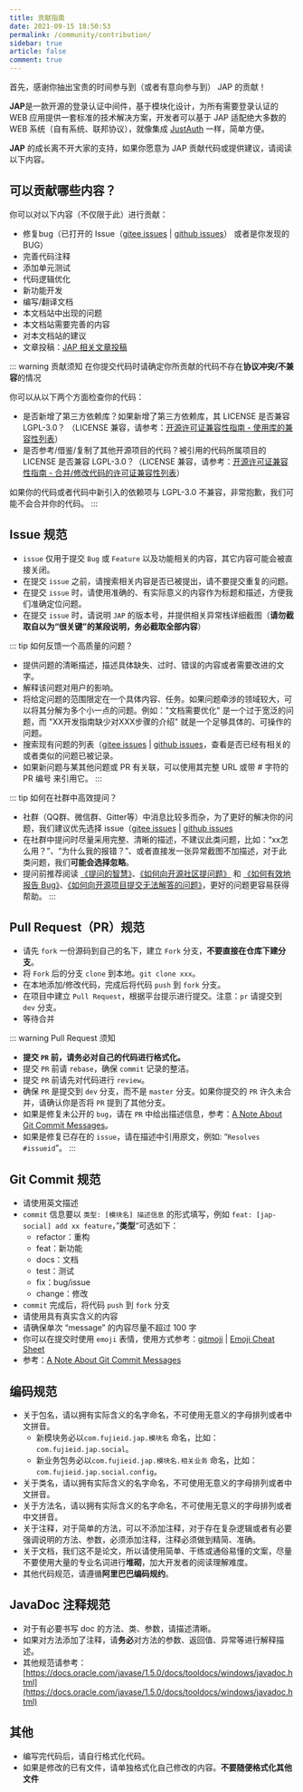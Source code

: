 ```yaml
---
title: 贡献指南
date: 2021-09-15 18:50:53
permalink: /community/contribution/
sidebar: true
article: false
comment: true
---
```


首先，感谢你抽出宝贵的时间参与到（或者有意向参与到） JAP 的贡献！

**JAP**是一款开源的登录认证中间件，基于模块化设计，为所有需要登录认证的 WEB 应用提供一套标准的技术解决方案，开发者可以基于 JAP 适配绝大多数的 WEB 系统（自有系统、联邦协议），就像集成 [JustAuth](https://gitee.com/yadong.zhang/JustAuth) 一样，简单方便。

**JAP** 的成长离不开大家的支持，如果你愿意为 JAP 贡献代码或提供建议，请阅读以下内容。

## 可以贡献哪些内容？

你可以对以下内容（不仅限于此）进行贡献：

- 修复bug（已打开的 Issue（[gitee issues](https://gitee.com/fujieid/jap/issues) | [github issues](https://github.com/fujieid/jap/issues)） 或者是你发现的 BUG）
- 完善代码注释
- 添加单元测试
- 代码逻辑优化
- 新功能开发
- 编写/翻译文档
- 本文档站中出现的问题
- 本文档站需要完善的内容
- 对本文档站的建议
- 文章投稿：[JAP 相关文章投稿](https://www.wjx.cn/vj/r4gHhdm.aspx)

::: warning 贡献须知
在你提交代码时请确定你所贡献的代码不存在**协议冲突/不兼容**的情况

你可以从以下两个方面检查你的代码：
- 是否新增了第三方依赖库？如果新增了第三方依赖库，其 LICENSE 是否兼容 LGPL-3.0？ （LICENSE 兼容，请参考：[开源许可证兼容性指南 - 使用库的兼容性列表](https://shimo.im/docs/uL4VQaYGL2sadQOV#anchor-74ae)）
- 是否参考/借鉴/复制了其他开源项目的代码？被引用的代码所属项目的 LICENSE 是否兼容 LGPL-3.0？（LICENSE 兼容，请参考：[开源许可证兼容性指南 - 合并/修改代码的许可证兼容性列表](https://shimo.im/docs/uL4VQaYGL2sadQOV#anchor-39f8)）

如果你的代码或者代码中新引入的依赖项与 LGPL-3.0 不兼容，非常抱歉，我们可能不会合并你的代码。
:::

## Issue 规范

- `issue` 仅用于提交 `Bug` 或 `Feature` 以及功能相关的内容，其它内容可能会被直接关闭。
- 在提交 `issue` 之前，请搜索相关内容是否已被提出，请不要提交重复的问题。
- 在提交 `issue` 时，请使用准确的、有实际意义的内容作为标题和描述，方便我们准确定位问题。
- 在提交 `issue` 时，请说明 `JAP` 的版本号，并提供相关异常栈详细截图（**请勿截取自以为“很关键”的某段说明，务必截取全部内容**）

::: tip 如何反馈一个高质量的问题？
- 提供问题的清晰描述，描述具体缺失、过时、错误的内容或者需要改进的文字。
- 解释该问题对用户的影响。
- 将给定问题的范围限定在一个具体内容、任务。如果问题牵涉的领域较大，可以将其分解为多个小一点的问题。例如："文档需要优化" 是一个过于宽泛的问题，而 "XX开发指南缺少对XXX步骤的介绍" 就是一个足够具体的、可操作的问题。
- 搜索现有问题的列表（[gitee issues](https://gitee.com/fujieid/jap/issues) | [github issues](https://github.com/fujieid/jap/issues)，查看是否已经有相关的或者类似的问题已被记录。
- 如果新问题与某其他问题或 PR 有关联，可以使用其完整 URL 或带 # 字符的 PR 编号 来引用它。
:::

::: tip 如何在社群中高效提问？
- 社群（QQ群、微信群、Gitter等）中消息比较多而杂，为了更好的解决你的问题，我们建议优先选择 issue（[gitee issues](https://gitee.com/fujieid/jap/issues) | [github issues](https://github.com/fujieid/jap/issues)
- 在社群中提问时尽量采用完整、清晰的描述，不建议此类问题，比如：“xx怎么用？”、“为什么我的报错？”、或者直接发一张异常截图不加描述，对于此类问题，我们**可能会选择忽略**。
- 提问前推荐阅读 [《提问的智慧》](https://github.com/ryanhanwu/How-To-Ask-Questions-The-Smart-Way)、[《如何向开源社区提问题》](https://github.com/seajs/seajs/issues/545) 和 [《如何有效地报告 Bug》](http://www.chiark.greenend.org.uk/~sgtatham/bugs-cn.html)、[《如何向开源项目提交无法解答的问题》](https://zhuanlan.zhihu.com/p/25795393)，更好的问题更容易获得帮助。
:::

## Pull Request（PR）规范

- 请先 `fork` 一份源码到自己的名下，建立 `Fork` 分支，**不要直接在仓库下建分支**。    
- 将 `Fork` 后的分支 `clone` 到本地。`git clone xxx`。
- 在本地添加/修改代码，完成后将代码 `push` 到 `fork` 分支。
- 在项目中建立 `Pull Request`，根据平台提示进行提交。注意：`pr` 请提交到 `dev` 分支。
- 等待合并

::: warning Pull Request 须知
- **提交 `PR` 前，请务必对自己的代码进行格式化。**
- 提交 `PR` 前请 `rebase`，确保 `commit` 记录的整洁。
- 提交 `PR` 前请先对代码进行 `review`。
- 确保 `PR` 是提交到 `dev` 分支，而不是 `master` 分支。如果你提交的 `PR` 许久未合并，请确认你是否将 `PR` 提到了其他分支。
- 如果是修复未公开的 `bug`，请在 `PR` 中给出描述信息，参考：[A Note About Git Commit Messages](https://tbaggery.com/2008/04/19/a-note-about-git-commit-messages.html)。
- 如果是修复已存在的 `issue`，请在描述中引用原文，例如: “`Resolves #issueid`”。
:::


## Git Commit 规范

- 请使用英文描述
- `commit` 信息要以 `类型: [模块名] 描述信息` 的形式填写，例如 `feat: [jap-social] add xx feature`，”**类型**“可选如下：
  - refactor：重构
  - feat：新功能
  - docs：文档
  - test：测试
  - fix：bug/issue
  - change：修改
- `commit` 完成后，将代码 `push` 到 `fork` 分支
- 请使用具有真实含义的内容
- 请确保单次 “message” 的内容尽量不超过 100 字
- 你可以在提交时使用 `emoji` 表情，使用方式参考：[gitmoji](https://github.com/carloscuesta/gitmoji) | [Emoji Cheat Sheet](https://www.webfx.com/tools/emoji-cheat-sheet/)
- 参考：[A Note About Git Commit Messages](https://tbaggery.com/2008/04/19/a-note-about-git-commit-messages.html)

## 编码规范

- 关于包名，请以拥有实际含义的名字命名，不可使用无意义的字母排列或者中文拼音。
    - 新模块务必以`com.fujieid.jap.模块名` 命名，比如：`com.fujieid.jap.social`。
    - 新业务包务必以`com.fujieid.jap.模块名.相关业务` 命名，比如：`com.fujieid.jap.social.config`。
- 关于类名，请以拥有实际含义的名字命名，不可使用无意义的字母排列或者中文拼音。
- 关于方法名，请以拥有实际含义的名字命名，不可使用无意义的字母排列或者中文拼音。
- 关于注释，对于简单的方法，可以不添加注释，对于存在复杂逻辑或者有必要强调说明的方法、参数，必须添加注释，注释必须做到精简、准确。
- 关于文档，我们这不是论文，所以请使用简单、干练或通俗易懂的文案，尽量不要使用大量的专业名词进行**堆砌**，加大开发者的阅读理解难度。
- 其他代码规范，请遵循**阿里巴巴编码规约**。

## JavaDoc 注释规范

- 对于有必要书写 doc 的方法、类、参数，请描述清晰。
- 如果对方法添加了注释，请**务必**对方法的参数、返回值、异常等进行解释描述。
- 其他规范请参考：[https://docs.oracle.com/javase/1.5.0/docs/tooldocs/windows/javadoc.html](https://docs.oracle.com/javase/1.5.0/docs/tooldocs/windows/javadoc.html)

## 其他

- 编写完代码后，请自行格式化代码。
- 如果是修改的已有文件，请单独格式化自己修改的内容。**不要随便格式化其他文件**
